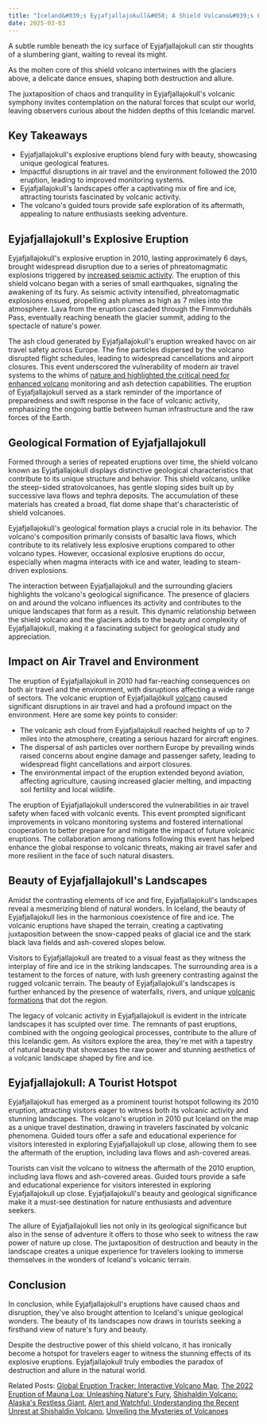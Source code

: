 ```yaml
---
title: "Iceland&#039;s Eyjafjallajokull&#058; A Shield Volcano&#039;s Fury and Beauty"
date: 2025-03-03
---
```


A subtle rumble beneath the icy surface of Eyjafjallajokull can stir thoughts of a slumbering giant, waiting to reveal its might.

As the molten core of this shield volcano intertwines with the glaciers above, a delicate dance ensues, shaping both destruction and allure.

The juxtaposition of chaos and tranquility in Eyjafjallajokull's volcanic symphony invites contemplation on the natural forces that sculpt our world, leaving observers curious about the hidden depths of this Icelandic marvel.

## Key Takeaways

- Eyjafjallajokull's explosive eruptions blend fury with beauty, showcasing unique geological features.
- Impactful disruptions in air travel and the environment followed the 2010 eruption, leading to improved monitoring systems.
- Eyjafjallajokull's landscapes offer a captivating mix of fire and ice, attracting tourists fascinated by volcanic activity.
- The volcano's guided tours provide safe exploration of its aftermath, appealing to nature enthusiasts seeking adventure.

## Eyjafjallajokull's Explosive Eruption

Eyjafjallajokull's explosive eruption in 2010, lasting approximately 6 days, brought widespread disruption due to a series of phreatomagmatic explosions triggered by [increased seismic activity](https://magmamatters.com/the-art-and-science-of-volcano-monitoring/ "The Art and Science of Volcano Monitoring"). The eruption of this shield volcano began with a series of small earthquakes, signaling the awakening of its fury. As seismic activity intensified, phreatomagmatic explosions ensued, propelling ash plumes as high as 7 miles into the atmosphere. Lava from the eruption cascaded through the Fimmvörduháls Pass, eventually reaching beneath the glacier summit, adding to the spectacle of nature's power.

The ash cloud generated by Eyjafjallajokull's eruption wreaked havoc on air travel safety across Europe. The fine particles dispersed by the volcano disrupted flight schedules, leading to widespread cancellations and airport closures. This event underscored the vulnerability of modern air travel systems to the whims of [nature and highlighted the critical need for enhanced volcano](https://magmamatters.com/the-environmental-impact-of-volcanic-eruptions-2/ "The Environmental Impact of Volcanic Eruptions") monitoring and ash detection capabilities. The eruption of Eyjafjallajokull served as a stark reminder of the importance of preparedness and swift response in the face of volcanic activity, emphasizing the ongoing battle between human infrastructure and the raw forces of the Earth.

## Geological Formation of Eyjafjallajokull

Formed through a series of repeated eruptions over time, the shield volcano known as Eyjafjallajokull displays distinctive geological characteristics that contribute to its unique structure and behavior. This shield volcano, unlike the steep-sided stratovolcanoes, has gentle sloping sides built up by successive lava flows and tephra deposits. The accumulation of these materials has created a broad, flat dome shape that's characteristic of shield volcanoes.

Eyjafjallajokull's geological formation plays a crucial role in its behavior. The volcano's composition primarily consists of basaltic lava flows, which contribute to its relatively less explosive eruptions compared to other volcano types. However, occasional explosive eruptions do occur, especially when magma interacts with ice and water, leading to steam-driven explosions.

The interaction between Eyjafjallajokull and the surrounding glaciers highlights the volcano's geological significance. The presence of glaciers on and around the volcano influences its activity and contributes to the unique landscapes that form as a result. This dynamic relationship between the shield volcano and the glaciers adds to the beauty and complexity of Eyjafjallajokull, making it a fascinating subject for geological study and appreciation.

## Impact on Air Travel and Environment

The eruption of Eyjafjallajokull in 2010 had far-reaching consequences on both air travel and the environment, with disruptions affecting a wide range of sectors. The volcanic eruption of Eyjafjallajökull [volcano](https://magmamatters.com/geothermal-energy-and-its-volcanic-origins/ "Geothermal Energy and Its Volcanic Origins") caused significant disruptions in air travel and had a profound impact on the environment. Here are some key points to consider:

- The volcanic ash cloud from Eyjafjallajokull reached heights of up to 7 miles into the atmosphere, creating a serious hazard for aircraft engines.
- The dispersal of ash particles over northern Europe by prevailing winds raised concerns about engine damage and passenger safety, leading to widespread flight cancellations and airport closures.
- The environmental impact of the eruption extended beyond aviation, affecting agriculture, causing increased glacier melting, and impacting soil fertility and local wildlife.

The eruption of Eyjafjallajokull underscored the vulnerabilities in air travel safety when faced with volcanic events. This event prompted significant improvements in volcano monitoring systems and fostered international cooperation to better prepare for and mitigate the impact of future volcanic eruptions. The collaboration among nations following this event has helped enhance the global response to volcanic threats, making air travel safer and more resilient in the face of such natural disasters.

## Beauty of Eyjafjallajokull's Landscapes

Amidst the contrasting elements of ice and fire, Eyjafjallajokull's landscapes reveal a mesmerizing blend of natural wonders. In Iceland, the beauty of Eyjafjallajokull lies in the harmonious coexistence of fire and ice. The volcanic eruptions have shaped the terrain, creating a captivating juxtaposition between the snow-capped peaks of glacial ice and the stark black lava fields and ash-covered slopes below.

Visitors to Eyjafjallajokull are treated to a visual feast as they witness the interplay of fire and ice in the striking landscapes. The surrounding area is a testament to the forces of nature, with lush greenery contrasting against the rugged volcanic terrain. The beauty of Eyjafjallajokull's landscapes is further enhanced by the presence of waterfalls, rivers, and unique [volcanic formations](https://magmamatters.com/understanding-volcanic-formation-a-comprehensive-guide/ "Understanding Volcanic Formation: A Comprehensive Guide") that dot the region.

The legacy of volcanic activity in Eyjafjallajokull is evident in the intricate landscapes it has sculpted over time. The remnants of past eruptions, combined with the ongoing geological processes, contribute to the allure of this Icelandic gem. As visitors explore the area, they're met with a tapestry of natural beauty that showcases the raw power and stunning aesthetics of a volcanic landscape shaped by fire and ice.

## Eyjafjallajokull: A Tourist Hotspot

Eyjafjallajokull has emerged as a prominent tourist hotspot following its 2010 eruption, attracting visitors eager to witness both its volcanic activity and stunning landscapes. The volcano's eruption in 2010 put Iceland on the map as a unique travel destination, drawing in travelers fascinated by volcanic phenomena. Guided tours offer a safe and educational experience for visitors interested in exploring Eyjafjallajokull up close, allowing them to see the aftermath of the eruption, including lava flows and ash-covered areas.

Tourists can visit the volcano to witness the aftermath of the 2010 eruption, including lava flows and ash-covered areas. Guided tours provide a safe and educational experience for visitors interested in exploring Eyjafjallajokull up close. Eyjafjallajokull's beauty and geological significance make it a must-see destination for nature enthusiasts and adventure seekers.

The allure of Eyjafjallajokull lies not only in its geological significance but also in the sense of adventure it offers to those who seek to witness the raw power of nature up close. The juxtaposition of destruction and beauty in the landscape creates a unique experience for travelers looking to immerse themselves in the wonders of Iceland's volcanic terrain.

## Conclusion

In conclusion, while Eyjafjallajokull's eruptions have caused chaos and disruption, they've also brought attention to Iceland's unique geological wonders. The beauty of its landscapes now draws in tourists seeking a firsthand view of nature's fury and beauty.

Despite the destructive power of this shield volcano, it has ironically become a hotspot for travelers eager to witness the stunning effects of its explosive eruptions. Eyjafjallajokull truly embodies the paradox of destruction and allure in the natural world.

Related Posts: [Global Eruption Tracker: Interactive Volcano Map](https://magmamatters.com/global-eruption-tracker-interactive-volcano-map/), [The 2022 Eruption of Mauna Loa: Unleashing Nature's Fury](https://magmamatters.com/the-2022-eruption-of-mauna-loa-unleashing-natures-fury/), [Shishaldin Volcano: Alaska's Restless Giant](https://magmamatters.com/shishaldin-volcano-alaskas-restless-giant/), [Alert and Watchful: Understanding the Recent Unrest at Shishaldin Volcano](https://magmamatters.com/alert-and-watchful-understanding-the-recent-unrest-at-shishaldin-volcano/), [Unveiling the Mysteries of Volcanoes](https://magmamatters.com/unveiling-the-mysteries-of-volcanoes/)
